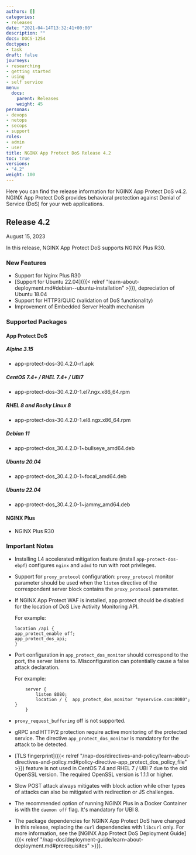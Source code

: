 ```yaml
---
authors: []
categories:
- releases
date: "2021-04-14T13:32:41+00:00"
description: ""
docs: DOCS-1254
doctypes:
- task
draft: false
journeys:
- researching
- getting started
- using
- self service
menu:
  docs:
    parent: Releases
    weight: 45
personas:
- devops
- netops
- secops
- support
roles:
- admin
- user
title: NGINX App Protect DoS Release 4.2
toc: true
versions:
- "4.2"
weight: 100
---
```


Here you can find the release information for NGINX App Protect DoS v4.2. NGINX App Protect DoS provides behavioral protection against Denial of Service (DoS) for your web applications. 

## Release 4.2

August 15, 2023

In this release, NGINX App Protect DoS supports NGINX Plus R30.

### New Features
- Support for Nginx Plus R30
- [Support for Ubuntu 22.04]({{< relref "learn-about-deployment.md#debian--ubuntu-installation" >}}), depreciation of Ubuntu 18.04
- Support for HTTP3/QUIC (validation of DoS functionality)
- Improvement of Embedded Server Health mechanism

### Supported Packages

#### App Protect DoS

##### Alpine 3.15
- app-protect-dos-30.4.2.0-r1.apk 

##### CentOS 7.4+ / RHEL 7.4+ / UBI7
- app-protect-dos-30.4.2.0-1.el7.ngx.x86_64.rpm

##### RHEL 8 and Rocky Linux 8 
- app-protect-dos-30.4.2.0-1.el8.ngx.x86_64.rpm  

##### Debian 11
- app-protect-dos_30.4.2.0-1~bullseye_amd64.deb

##### Ubuntu 20.04
- app-protect-dos_30.4.2.0-1~focal_amd64.deb

##### Ubuntu 22.04
- app-protect-dos_30.4.2.0-1~jammy_amd64.deb


#### NGINX Plus
- NGINX Plus R30


### Important Notes

- Installing L4 accelerated mitigation feature (install `app-protect-dos-ebpf`) configures `nginx` and `admd` to run with root privileges.

- Support for `proxy_protocol` configuration: `proxy_protocol` monitor parameter should be used when the `listen` directive of the correspondent server block contains the `proxy_protocol` parameter.

- If NGINX App Protect WAF is installed, app protect should be disabled for the location of DoS Live Activity Monitoring API.

    For example:
    ```shell
    location /api {
    app_protect_enable off;
    app_protect_dos_api;
    }
    ```

- Port configuration in `app_protect_dos_monitor` should correspond to the port, the server listens to. Misconfiguration can potentially cause a false attack declaration.

    For example:
    ```shell
        server {
            listen 8080;
            location / {  app_protect_dos_monitor "myservice.com:8080";  }
        }
    ```

- `proxy_request_buffering` off is not supported.

- gRPC and HTTP/2 protection require active monitoring of the protected service. The directive `app_protect_dos_monitor` is mandatory for the attack to be detected.

- [TLS fingerprint]({{< relref "/nap-dos/directives-and-policy/learn-about-directives-and-policy.md#policy-directive-app_protect_dos_policy_file" >}}) feature is not used in CentOS 7.4 and RHEL 7 / UBI 7 due to the old OpenSSL version. The required OpenSSL version is 1.1.1 or higher.

- Slow POST attack always mitigates with block action while other types of attacks can also be mitigated with redirection or JS challenges.

- The recommended option of running NGINX Plus in a Docker Container is with the `daemon off` flag. It's mandatory for UBI 8.

- The package dependencies for NGINX App Protect DoS have changed in this release, replacing the `curl` dependencies with `libcurl` only. For more information, see the [NGINX App Protect DoS Deployment Guide]({{< relref "/nap-dos/deployment-guide/learn-about-deployment.md#prerequisites" >}}).